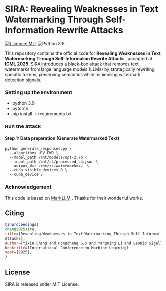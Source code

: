 # SIRA: Revealing Weaknesses in Text Watermarking Through Self-Information Rewrite Attacks

[![License: MIT](https://img.shields.io/badge/License-MIT-yellow.svg)](https://opensource.org/licenses/MIT)
![Python 3.9](https://img.shields.io/badge/python-3.9-green.svg)

This repository contains the official code for **Revealing Weaknesses in Text Watermarking Through Self-Information Rewrite
Attacks** , accepted at **ICML 2025**. SIRA introduces a  black-box attack that removes text watermarks from large language models (LLMs) by strategically rewriting specific tokens, preserving semantics while minimizing watermark detection signals.

### Setting up the environment

- python 3.9
- pytorch
- pip install -r requirements.txt

### Run the attack
#### Step 1: Data preparation (Generate Watermarked Text)
```
python generate_responses.py \
  --algorithms UPV EWD \
  --model_path /mnt/models/opt-2.7b \
  --input_path /mnt/c4/processed_c4.json \
  --output_dir /mnt/c4/watermarked/  \
  --cuda_visible_devices 0 \
  --cuda_device 0
```

### Acknowledgement
This code is based on [MarkLLM](https://github.com/THU-BPM/MarkLLM) . Thanks for their wonderful works.

## Citing

```bibtex
@inproceedings{
cheng2025sira,
title={Revealing Weaknesses in Text Watermarking Through Self-Information Rewrite
Attacks},
author={Yixin Cheng and Hongcheng Guo and Yangming Li and Leonid Sigal},
booktitle={International Conference on Machine Learning},
year={2025},
}
```

## License

SIRA is released under MIT License.
